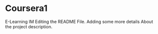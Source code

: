# Coursera1
E-Learning
IM Editing the README File. Adding some more details About the project description.
